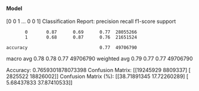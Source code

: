 #### Model
[0 0 1 ... 0 0 1]
Classification Report:
              precision    recall  f1-score   support

           0       0.87      0.69      0.77  28055266
           1       0.68      0.87      0.76  21651524

    accuracy                           0.77  49706790
   macro avg       0.78      0.78      0.77  49706790
weighted avg       0.79      0.77      0.77  49706790

Accuracy: 0.7659301878073398
Confusion Matrix:
[[19245929  8809337]
 [ 2825522 18826002]]
Confusion Matrix (%):
[[38.71891345 17.72260289]
 [ 5.68437833 37.87410533]]
